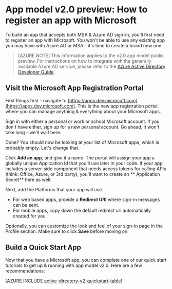 <properties
	pageTitle="App Model v2.0 | Windows Azure"
	description="How to register an  app with Microsoft for enabling sign-in and integrating apps with app model v2.0."
	services="active-directory"
	documentationCenter=""
	authors="dstrockis"
	manager="mbaldwin"
	editor=""/>

<tags
	ms.service="active-directory"
	ms.date="12/09/2015"
	wacn.date=""/>

# App model v2.0 preview: How to register an app with Microsoft

To build an app that accepts both MSA & Azure AD sign-in, you'll first need to register an app with Microsoft.  You won't be able to use any existing app you may have with Azure AD or MSA - it's time to create a brand new one.

> [AZURE.NOTE]
	This information applies to the v2.0 app model public preview.  For instructions on how to integrate with the generally available Azure AD service, please refer to the [Azure Active Directory Developer Guide](/documentation/articles/active-directory-developers-guide).

## Visit the Microsoft  App Registration Portal
First things first - navigate to [https://apps.dev.microsoft.com](https://apps.dev.microsoft.com).  This is the new app registration portal where you can manage anything & everything about your Microsoft apps.

Sign in with either a personal or work or school Microsoft account.  If you don't have either, sign up for a new personal account. Go ahead, it won't take long - we'll wait here.

Done? You should now be looking at your list of Microsoft apps, which is probably empty.  Let's change that.

<!-- TODO: Verify strings here -->
Click **Add an app**, and give it a name.  The portal will assign your app a
globally unique  Application Id that you'll use later in your code.  If your app includes a server-side component that needs access tokens for calling APIs
(think: Office, Azure, or 3rd party), you'll want to create an ** Application
Secret** here as well.
<!-- TODO: Link for app secrets -->

Next, add the Platforms that your app will use.
- For web based apps, provide a **Redirect URI** where sign-in messages can be sent.
- For mobile apps, copy down the default redirect uri automatically created for you.

Optionally, you can customize the look and feel of your sign-in page in the Profile section.  Make sure to click **Save** before moving on.

## Build a Quick Start App
Now that you have a Microsoft app, you can complete one of our quick start
tutorials to get up & running with app model v2.0.  Here are a few
recommendations:

[AZURE.INCLUDE [active-directory-v2-quickstart-table](../includes/active-directory-v2-quickstart-table.md)]

